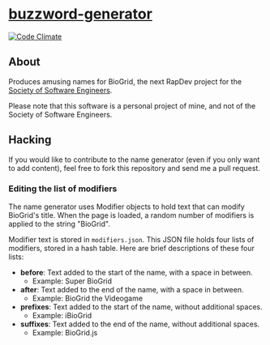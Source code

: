 # [buzzword-generator](http://thenickperson.github.com/buzzword-generator/)

[![Code Climate](https://codeclimate.com/github/thenickperson/buzzword-generator.png)](https://codeclimate.com/github/thenickperson/buzzword-generator)

## About
Produces amusing names for BioGrid, the next RapDev project for the <a
href="http://sse.se.rit.edu">Society of Software Engineers</a>.

Please note that this software is a personal project of mine, and not of the
Society of Software Engineers.

## Hacking
If you would like to contribute to the name generator (even if you only want to
add content), feel free to fork this repository and send me a pull request.

### Editing the list of modifiers
The name generator uses Modifier objects to hold text that can modify BioGrid's
title. When the page is loaded, a random number of modifiers is applied to the
string "BioGrid".

Modifier text is stored in `modifiers.json`. This JSON file holds four lists of
modifiers, stored in a hash table. Here are brief descriptions of these four
lists:
- __before__: Text added to the start of the name, with a space in between.
	- Example: Super BioGrid
- __after__: Text added to the end of the name, with a space in between.
	- Example: BioGrid the Videogame
- __prefixes__: Text added to the start of the name, without additional spaces.
	- Example: iBioGrid
- __suffixes__: Text added to the end of the name, without additional spaces.
	- Example: BioGrid.js
